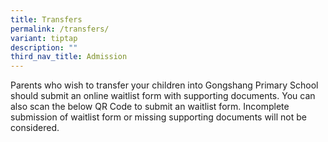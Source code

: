 ```yaml
---
title: Transfers
permalink: /transfers/
variant: tiptap
description: ""
third_nav_title: Admission
---
```

<p>Parents who wish to transfer your children into Gongshang Primary School
should submit an online waitlist form with supporting documents. You can
also scan the below QR Code to submit an waitlist form. Incomplete submission
of waitlist form or missing supporting documents will not be considered.</p>
<p></p>
